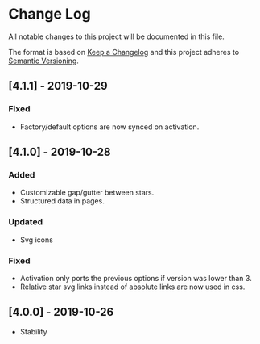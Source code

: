 # Change Log

All notable changes to this project will be documented in this file.

The format is based on [Keep a Changelog](http://keepachangelog.com/)
and this project adheres to [Semantic Versioning](http://semver.org/).

## [4.1.1] - 2019-10-29

### Fixed
- Factory/default options are now synced on activation.

## [4.1.0] - 2019-10-28

### Added
- Customizable gap/gutter between stars.
- Structured data in pages.

### Updated
- Svg icons

### Fixed
- Activation only ports the previous options if version was lower than 3.
- Relative star svg links instead of absolute links are now used in css.

## [4.0.0] - 2019-10-26

- Stability
